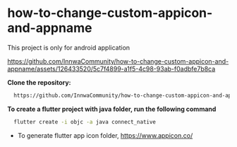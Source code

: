 # how-to-change-custom-appicon-and-appname
This project is only for android application

https://github.com/InnwaCommunity/how-to-change-custom-appicon-and-appname/assets/126433520/5c7f4899-a1f5-4c98-93ab-f0adbfe7b8ca

**Clone the repository:**

  ```bash
    https://github.com/InnwaCommunity/how-to-change-custom-appicon-and-appname.git
  ```
**To create a flutter project with java folder, run the following command**
  ```bash
    flutter create -i objc -a java connect_native
  ```

- To generate flutter app icon folder, https://www.appicon.co/
